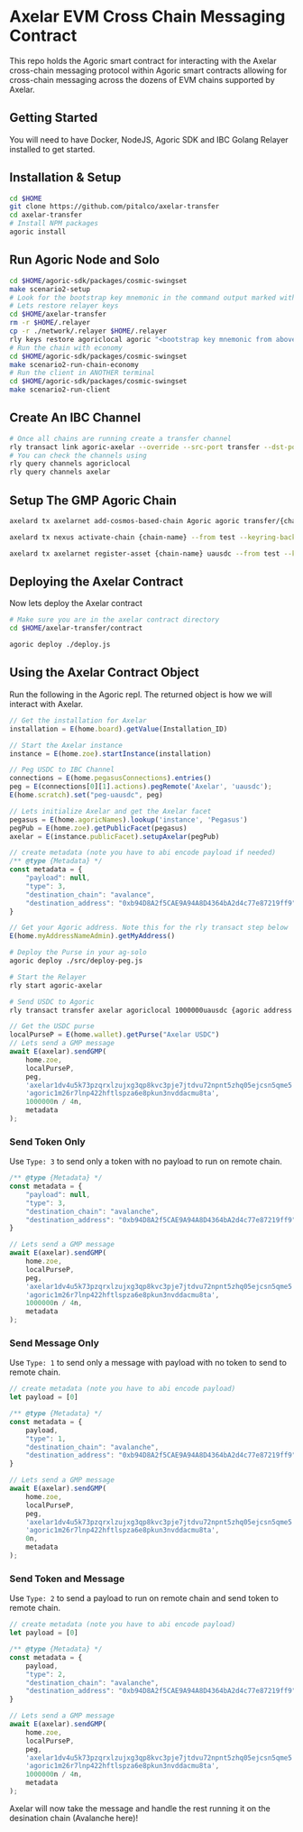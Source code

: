 # Axelar EVM Cross Chain Messaging Contract

This repo holds the Agoric smart contract for interacting with the Axelar cross-chain messaging protocol within Agoric smart contracts allowing for cross-chain messaging across the dozens of EVM chains supported by Axelar.

## Getting Started
You will need to have Docker, NodeJS, Agoric SDK and IBC Golang Relayer installed to get started.

## Installation & Setup
```bash
cd $HOME
git clone https://github.com/pitalco/axelar-transfer
cd axelar-transfer
# Install NPM packages
agoric install
```

## Run Agoric Node and Solo
```bash
cd $HOME/agoric-sdk/packages/cosmic-swingset
make scenario2-setup
# Look for the bootstrap key mnemonic in the command output marked with **Important**. We need this for next commands
# Lets restore relayer keys
cd $HOME/axelar-transfer
rm -r $HOME/.relayer
cp -r ./network/.relayer $HOME/.relayer
rly keys restore agoriclocal agoric "<bootstrap key mnemonic from above>"
# Run the chain with economy
cd $HOME/agoric-sdk/packages/cosmic-swingset
make scenario2-run-chain-economy
# Run the client in ANOTHER terminal
cd $HOME/agoric-sdk/packages/cosmic-swingset
make scenario2-run-client
```

## Create An IBC Channel
```bash
# Once all chains are running create a transfer channel
rly transact link agoric-axelar --override --src-port transfer --dst-port pegasus
# You can check the channels using
rly query channels agoriclocal
rly query channels axelar
```

## Setup The GMP Agoric Chain
```bash
axelard tx axelarnet add-cosmos-based-chain Agoric agoric transfer/{channel-id from above} ubld --from test --keyring-backend test --node http://afc5d4a439e4a456bafe34c2d9cd955b-182827533.us-east-2.elb.amazonaws.com:26657 --gas auto --gas-adjustment 1.5 --gas-prices 0.05uwk --chain-id devnet-wk -y

axelard tx nexus activate-chain {chain-name} --from test --keyring-backend test --node tcp://afc5d4a439e4a456bafe34c2d9cd955b-182827533.us-east-2.elb.amazonaws.com:26657 --gas auto --gas-adjustment 1.5 --gas-prices 0.05uwk --chain-id devnet-wk -y

axelard tx axelarnet register-asset {chain-name} uausdc --from test --keyring-backend test --node tcp://afc5d4a439e4a456bafe34c2d9cd955b-182827533.us-east-2.elb.amazonaws.com:26657 --gas auto --gas-adjustment 1.5 --gas-prices 0.05uwk --chain-id devnet-wk -y
```

## Deploying the Axelar Contract

Now lets deploy the Axelar contract
```bash
# Make sure you are in the axelar contract directory
cd $HOME/axelar-transfer/contract

agoric deploy ./deploy.js
```

## Using the Axelar Contract Object

Run the following in the Agoric repl. The returned object is how we will interact with Axelar.
```javascript
// Get the installation for Axelar
installation = E(home.board).getValue(Installation_ID)

// Start the Axelar instance
instance = E(home.zoe).startInstance(installation)

// Peg USDC to IBC Channel
connections = E(home.pegasusConnections).entries()
peg = E(connections[0][1].actions).pegRemote('Axelar', 'uausdc');
E(home.scratch).set("peg-uausdc", peg)

// Lets initialize Axelar and get the Axelar facet
pegasus = E(home.agoricNames).lookup('instance', 'Pegasus')
pegPub = E(home.zoe).getPublicFacet(pegasus)
axelar = E(instance.publicFacet).setupAxelar(pegPub)

// create metadata (note you have to abi encode payload if needed)
/** @type {Metadata} */
const metadata = {
    "payload": null,
    "type": 3,
    "destination_chain": "avalance",
    "destination_address": "0xb94D8A2f5CAE9A94A8D4364bA2d4c77e87219ff9"
}

// Get your Agoric address. Note this for the rly transact step below
E(home.myAddressNameAdmin).getMyAddress()
```

```bash
# Deploy the Purse in your ag-solo
agoric deploy ./src/deploy-peg.js

# Start the Relayer
rly start agoric-axelar

# Send USDC to Agoric
rly transact transfer axelar agoriclocal 1000000uausdc {agoric address from above} {channel-id from above} --path agoric-axelar
```

```javascript
// Get the USDC purse
localPurseP = E(home.wallet).getPurse("Axelar USDC")
// Lets send a GMP message
await E(axelar).sendGMP(
    home.zoe,
    localPurseP,
    peg,
    'axelar1dv4u5k73pzqrxlzujxg3qp8kvc3pje7jtdvu72npnt5zhq05ejcsn5qme5',
    'agoric1m26r7lnp422hftlspza6e8pkun3nvddacmu8ta',
    1000000n / 4n,
    metadata
);
```

### Send Token Only
Use `Type: 3` to send only a token with no payload to run on remote chain.
```javascript
/** @type {Metadata} */
const metadata = {
    "payload": null,
    "type": 3,
    "destination_chain": "avalanche",
    "destination_address": "0xb94D8A2f5CAE9A94A8D4364bA2d4c77e87219ff9"
}

// Lets send a GMP message
await E(axelar).sendGMP(
    home.zoe,
    localPurseP,
    peg,
    'axelar1dv4u5k73pzqrxlzujxg3qp8kvc3pje7jtdvu72npnt5zhq05ejcsn5qme5',
    'agoric1m26r7lnp422hftlspza6e8pkun3nvddacmu8ta',
    1000000n / 4n,
    metadata
);
```

### Send Message Only
Use `Type: 1` to send only a message with payload with no token to send to remote chain.
```javascript
// create metadata (note you have to abi encode payload)
let payload = [0]

/** @type {Metadata} */
const metadata = {
    payload,
    "type": 1,
    "destination_chain": "avalanche",
    "destination_address": "0xb94D8A2f5CAE9A94A8D4364bA2d4c77e87219ff9"
}

// Lets send a GMP message
await E(axelar).sendGMP(
    home.zoe,
    localPurseP,
    peg,
    'axelar1dv4u5k73pzqrxlzujxg3qp8kvc3pje7jtdvu72npnt5zhq05ejcsn5qme5',
    'agoric1m26r7lnp422hftlspza6e8pkun3nvddacmu8ta',
    0n,
    metadata
);
```

### Send Token and Message
Use `Type: 2` to send a payload to run on remote chain and send token to remote chain.
```javascript
// create metadata (note you have to abi encode payload)
let payload = [0]

/** @type {Metadata} */
const metadata = {
    payload,
    "type": 2,
    "destination_chain": "avalanche",
    "destination_address": "0xb94D8A2f5CAE9A94A8D4364bA2d4c77e87219ff9"
}

// Lets send a GMP message
await E(axelar).sendGMP(
    home.zoe,
    localPurseP,
    peg,
    'axelar1dv4u5k73pzqrxlzujxg3qp8kvc3pje7jtdvu72npnt5zhq05ejcsn5qme5',
    'agoric1m26r7lnp422hftlspza6e8pkun3nvddacmu8ta',
    1000000n / 4n,
    metadata
);
```

Axelar will now take the message and handle the rest running it on the desination chain (Avalanche here)!
